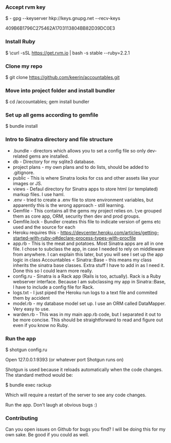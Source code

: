 ### Accept rvm key

$ - gpg --keyserver hkp://keys.gnupg.net --recv-keys 

409B6B1796C275462A1703113804BB82D39DC0E3

### Install Ruby

$ \curl -sSL https://get.rvm.io | bash -s stable --ruby=2.2.1

### Clone my repo

$ git clone https://github.com/keerin/accountables.git

### Move into project folder and install bundler

$ cd /accountables; gem install bundler

### Set up all gems according to gemfile

$ bundle install

### Intro to Sinatra directory and file structure

 * .bundle - directors which allows you to set a config file so only dev-related gems are installed.
 * db - Directory for my sqlite3 database.
 * project plans - my own plans and to do lists, should be added to .gitignore.
 * public - This is where Sinatra looks for css and other assets like your images or JS.
 * views - Defaul directory for Sinatra apps to store html (or templated) markup files. I use haml.
 * .env - tried to create a .env file to store environment variables, but apparently this is the wrong approach - still learning.
 * Gemfile - This contains all the gems my project relies on. I;ve grouped them as core app, ORM, security then dev and prod groups.
 * Gemfile.lock - Bundler creates this file to indicate version of gems etc used and the source for each
 * Heroku requires this - https://devcenter.heroku.com/articles/getting-started-with-ruby-o#declare-process-types-with-procfile
 * app.rb - This is the meat and potatoes. Most Sinatra apps are all in one file. I chose to subclass the app, in case I needed to rely on middleware from anywhere. I can explain this later, but you will see I set up the app logic in class Accountables < Sinatra::Base - this means my class inherits the sinatra base classes. Extra stuff I have to add in as I need it. Done this so I could learn more really.
 * config.ru - Sinatra is a Rack app (Rails is too, actually). Rack is a Ruby webserver interface. Because I am subclassing my app in Sinatra::Base, I have to include a config file for Rack.
 * logs.txt - I just piped the Heroku run logs to a text file and commited them by accident
 * model.rb - my database model set up. I use an ORM called DataMapper. Very easy to use.
 * warden.rb - This was in my main app.rb code, but I separated it out to be more concise. This should be straightforward to read and figure out even if you know no Ruby.

### Run the app

$ shotgun config.ru

Open 127.0.0.1:9393 (or whatever port Shotgun runs on)

Shotgun is used because it reloads automatically when the code changes. The standard method would be:

$ bundle exec rackup

Which will require a restart of the server to see any code changes.

Run the app. Don't laugh at obvious bugs :)

### Contributing

Can you open issues on Github for bugs you find? I will be doing this for my own sake. Be good if you could as well.
